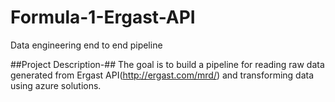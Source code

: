 # Formula-1-Ergast-API
Data engineering end to end pipeline 

##Project Description-##
The goal is to build a pipeline for reading raw data generated from Ergast API(http://ergast.com/mrd/) and transforming data using azure solutions.


